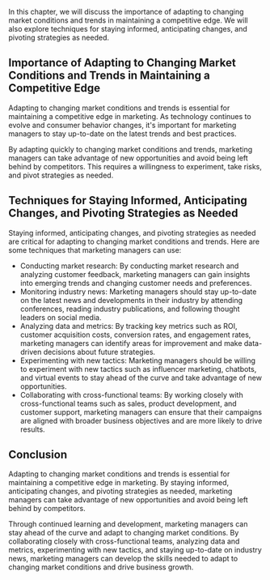 
In this chapter, we will discuss the importance of adapting to changing market conditions and trends in maintaining a competitive edge. We will also explore techniques for staying informed, anticipating changes, and pivoting strategies as needed.

Importance of Adapting to Changing Market Conditions and Trends in Maintaining a Competitive Edge
-------------------------------------------------------------------------------------------------

Adapting to changing market conditions and trends is essential for maintaining a competitive edge in marketing. As technology continues to evolve and consumer behavior changes, it's important for marketing managers to stay up-to-date on the latest trends and best practices.

By adapting quickly to changing market conditions and trends, marketing managers can take advantage of new opportunities and avoid being left behind by competitors. This requires a willingness to experiment, take risks, and pivot strategies as needed.

Techniques for Staying Informed, Anticipating Changes, and Pivoting Strategies as Needed
----------------------------------------------------------------------------------------

Staying informed, anticipating changes, and pivoting strategies as needed are critical for adapting to changing market conditions and trends. Here are some techniques that marketing managers can use:

* Conducting market research: By conducting market research and analyzing customer feedback, marketing managers can gain insights into emerging trends and changing customer needs and preferences.
* Monitoring industry news: Marketing managers should stay up-to-date on the latest news and developments in their industry by attending conferences, reading industry publications, and following thought leaders on social media.
* Analyzing data and metrics: By tracking key metrics such as ROI, customer acquisition costs, conversion rates, and engagement rates, marketing managers can identify areas for improvement and make data-driven decisions about future strategies.
* Experimenting with new tactics: Marketing managers should be willing to experiment with new tactics such as influencer marketing, chatbots, and virtual events to stay ahead of the curve and take advantage of new opportunities.
* Collaborating with cross-functional teams: By working closely with cross-functional teams such as sales, product development, and customer support, marketing managers can ensure that their campaigns are aligned with broader business objectives and are more likely to drive results.

Conclusion
----------

Adapting to changing market conditions and trends is essential for maintaining a competitive edge in marketing. By staying informed, anticipating changes, and pivoting strategies as needed, marketing managers can take advantage of new opportunities and avoid being left behind by competitors.

Through continued learning and development, marketing managers can stay ahead of the curve and adapt to changing market conditions. By collaborating closely with cross-functional teams, analyzing data and metrics, experimenting with new tactics, and staying up-to-date on industry news, marketing managers can develop the skills needed to adapt to changing market conditions and drive business growth.

